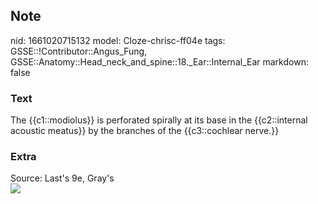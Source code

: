 ## Note
nid: 1661020715132
model: Cloze-chrisc-ff04e
tags: GSSE::!Contributor::Angus_Fung, GSSE::Anatomy::Head_neck_and_spine::18._Ear::Internal_Ear
markdown: false

### Text
The {{c1::modiolus}} is perforated spirally at its base in the {{c2::internal acoustic meatus}} by the branches of the {{c3::cochlear nerve.}}

### Extra
<div>
  Source: Last's 9e, Gray's
</div>
<div>
  <div><img src=
  "paste-0a001ed3401eece5f0638ea3fbe633407059498e.jpg"></div>
</div>
